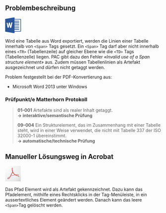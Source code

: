 ## Problembeschreibung

![](/assets/icon_word.jpg)

Wird eine Tabelle aus Word exportiert, werden die Linien einer Tabelle innerhalb von `<Span>` Tags gesetzt. Ein `<Span>` Tag darf aber nicht innerhalb eines `<TR>` \(Tabellenzeile\) auf gleicher Ebene wie die `<TD>` Tags \(Tabellenzelle\) liegen. PAC gibt dazu den Fehler _«Invalid use of a Span structure element»_ aus. Zudem müssen Tabellenlinien als Artefakt ausgezeichnet und dürfen nicht getaggt werden.

Problem festgestellt bei der PDF-Konvertierung aus:

* Microsoft Word 2013 unter Windows

### **Prüfpunkt/e Matterhorn Protokoll**

> **01-001** Artefakte sind als realer Inhalt getaggt.  
> **→ interaktive/semantische Prüfung**
>
> **09-004** Ein Strukturelement, das im Zusammenhang mit einer Tabelle steht, wird in einer Weise verwendet, die nicht mit Tabelle 337 der ISO 32000-1 übereinstimmt.  
> **→ automatische/technische Prüfung**

## Manueller Lösungsweg in Acrobat

![](/assets/icon_acrobat.jpg)

Das Pfad Element wird als Artefakt gekennzeichnet. Dazu kann das Pfadelement, mithilfe eines Rechtsklicks in der Tag-Menüleiste, in ein aussertextliches Element geändert werden. Danach kann das leere `<Span>`Tag gelöscht werden.

